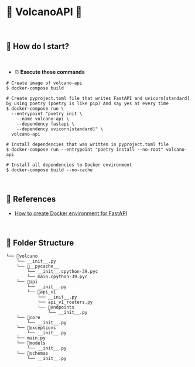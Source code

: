 # 🌋 VolcanoAPI 🌋
<br>

## 🐥 How do I start?
<br>

- ⏰ **Execute these commands**
```shell
# Create image of volcano-api
$ docker-compose build

# Create pyproject.toml file that writes FastAPI and uvicorn[standard] by using poetry (poetry is like pip) And say yes at every time
$ docker-compose run \
  --entrypoint "poetry init \
    --name volcano-api \
    --dependency fastapi \
    --dependency uvicorn[standard]" \
  volcano-api

# Install dependencies that was written in pyproject.toml file
$ docker-compose run --entrypoint "poetry install --no-root" volcano-api

# Install all dependencies to Docker environment
$ docker-compose build --no-cache
```

<br>

## 🦕 References
- [How to create Docker environment for FastAPI](https://zenn.dev/sh0nk/books/537bb028709ab9/viewer/5d287c)

<br>

## 🌳 Folder Structure
```
└── 📁volcano
    └── __init__.py
    └── 📁__pycache__
        └── __init__.cpython-39.pyc
        └── main.cpython-39.pyc
    └── 📁api
        └── __init__.py
        └── 📁api_v1
            └── __init__.py
            └── api_v1_routers.py
            └── 📁endpoints
                └── __init__.py
    └── 📁core
        └── __init__.py
    └── 📁exceptions
        └── __init__.py
    └── main.py
    └── 📁models
        └── __init__.py
    └── 📁schemas
        └── __init__.py
```